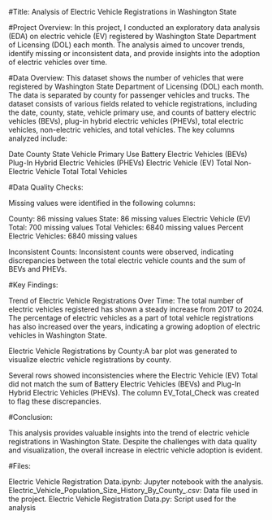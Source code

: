 #Title: Analysis of Electric Vehicle Registrations in Washington State

#Project Overview: In this project, I conducted an exploratory data analysis (EDA) on electric vehicle (EV) registered by Washington State Department of Licensing (DOL) each month. The analysis aimed to uncover trends, identify missing or inconsistent data, and provide insights into the adoption of electric vehicles over time.

#Data Overview: This dataset shows the number of vehicles that were registered by Washington State Department of Licensing (DOL) each month. The data is separated by county for passenger vehicles and trucks. The dataset consists of various fields related to vehicle registrations, including the date, county, state, vehicle primary use, and counts of battery electric vehicles (BEVs), plug-in hybrid electric vehicles (PHEVs), total electric vehicles, non-electric vehicles, and total vehicles. The key columns analyzed include:

Date County State Vehicle Primary Use Battery Electric Vehicles (BEVs) Plug-In Hybrid Electric Vehicles (PHEVs) Electric Vehicle (EV) Total Non-Electric Vehicle Total Total Vehicles

#Data Quality Checks:

Missing values were identified in the following columns:

County: 86 missing values State: 86 missing values Electric Vehicle (EV) Total: 700 missing values Total Vehicles: 6840 missing values Percent Electric Vehicles: 6840 missing values

Inconsistent Counts: Inconsistent counts were observed, indicating discrepancies between the total electric vehicle counts and the sum of BEVs and PHEVs.

#Key Findings:

Trend of Electric Vehicle Registrations Over Time: The total number of electric vehicles registered has shown a steady increase from 2017 to 2024. The percentage of electric vehicles as a part of total vehicle registrations has also increased over the years, indicating a growing adoption of electric vehicles in Washington State.

Electric Vehicle Registrations by County:A bar plot was generated to visualize electric vehicle registrations by county.

Several rows showed inconsistencies where the Electric Vehicle (EV) Total did not match the sum of Battery Electric Vehicles (BEVs) and Plug-In Hybrid Electric Vehicles (PHEVs). The column EV_Total_Check was created to flag these discrepancies.

#Conclusion:

This analysis provides valuable insights into the trend of electric vehicle registrations in Washington State. Despite the challenges with data quality and visualization, the overall increase in electric vehicle adoption is evident.

#Files:

Electric Vehicle Registration Data.ipynb: Jupyter notebook with the analysis. 
Electric_Vehicle_Population_Size_History_By_County_.csv: Data file used in the project. 
Electric Vehicle Registration Data.py: Script used for the analysis
